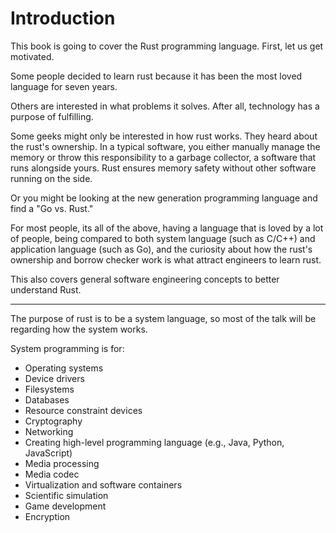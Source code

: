 # Introduction

This book is going to cover the Rust programming language. First, let us get motivated.

Some people decided to learn rust because it has been the most loved language for seven years.

Others are interested in what problems it solves. After all, technology has a purpose of fulfilling.

Some geeks might only be interested in how rust works. They heard about the rust's ownership. In a typical software, you either manually manage the memory or throw this responsibility to a garbage collector, a software that runs alongside yours. Rust ensures memory safety without other software running on the side.

Or you might be looking at the new generation programming language and find a "Go vs. Rust."

For most people, its all of the above, having a language that is loved by a lot of people, being compared to both system language (such as C/C++) and application language (such as Go), and the curiosity about how the rust's ownership and borrow checker work is what attract engineers to learn rust.

This also covers general software engineering concepts to better understand Rust.

---

The purpose of rust is to be a system language, so most of the talk will be regarding how the system works.

System programming is for:

- Operating systems
- Device drivers
- Filesystems
- Databases
- Resource constraint devices
- Cryptography
- Networking
- Creating high-level programming language (e.g., Java, Python, JavaScript)
- Media processing
- Media codec
- Virtualization and software containers
- Scientific simulation
- Game development
- Encryption
